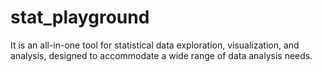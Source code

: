 # stat_playground
It is an all-in-one tool for statistical data exploration, visualization, and analysis, designed to accommodate a wide range of data analysis needs. 
